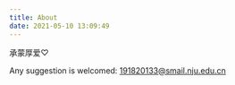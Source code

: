 ```yaml
---
title: About
date: 2021-05-10 13:09:49
---
```


承蒙厚爱♡

Any suggestion is welcomed: 191820133@smail.nju.edu.cn



